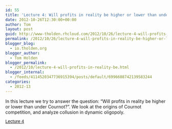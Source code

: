 ```yaml
---
id: 55
title: 'Lecture 4: Will profits in reality be higher or lower than under Cournot?'
date: 2012-10-26T12:30:00+00:00
author: Tom
layout: post
guid: http://www-tholden.rhcloud.com/2012/10/26/lecture-4-will-profits-in-reality-be-higher-or-lower-than-under-cournot-2/
permalink: /2012/10/26/lecture-4-will-profits-in-reality-be-higher-or-lower-than-under-cournot-2/
blogger_blog:
  - io.tholden.org
blogger_author:
  - Tom Holden
blogger_permalink:
  - /2012/10/lecture-4-will-profits-in-reality-be.html
blogger_internal:
  - /feeds/4114520347736915394/posts/default/6996608742139583244
categories:
  - 2012-13
---
```

In this lecture we try to answer the question: &#8220;Will profits in reality be higher or lower than under Cournot?&#8221;. We look at the origins of Cournot competition, and analyze collusion in dynamic oligopoly. <a title="View Lecture 4 on Scribd" href="http://www.scribd.com/doc/111209972/Lecture-4" style="margin: 12px auto 6px auto; font-family: Helvetica,Arial,Sans-serif; font-style: normal; font-variant: normal; font-weight: normal; font-size: 14px; line-height: normal; font-size-adjust: none; font-stretch: normal; -x-system-font: none; display: block; text-decoration: underline;">Lecture 4</a>